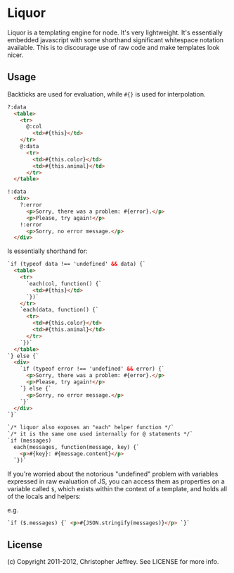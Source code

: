# Liquor

Liquor is a templating engine for node. It's very lightweight. It's essentially
embedded javascript with some shorthand significant whitespace notation
available. This is to discourage use of raw code and make templates look nicer.

## Usage

Backticks are used for evaluation, while `#{}` is used for interpolation.

``` html
?:data
  <table>
    <tr>
      @:col
        <td>#{this}</td>
    </tr>
    @:data
      <tr>
        <td>#{this.color}</td>
        <td>#{this.animal}</td>
      </tr>
  </table>

!:data
  <div>
    ?:error
      <p>Sorry, there was a problem: #{error}.</p>
      <p>Please, try again!</p>
    !:error
      <p>Sorry, no error message.</p>
  </div>
```

Is essentially shorthand for:

``` html
`if (typeof data !== 'undefined' && data) {`
  <table>
    <tr>
      `each(col, function() {`
        <td>#{this}</td>
      `})`
    </tr>
    `each(data, function() {`
      <tr>
        <td>#{this.color}</td>
        <td>#{this.animal}</td>
      </tr>
    `})`
  </table>
`} else {`
  <div>
    `if (typeof error !== 'undefined' && error) {`
      <p>Sorry, there was a problem: #{error}.</p>
      <p>Please, try again!</p>
    `} else {`
      <p>Sorry, no error message.</p>
    `}`
  </div>
`}`
```

``` html
`/* liquor also exposes an "each" helper function */`
`/* it is the same one used internally for @ statements */`
`if (messages)
  each(messages, function(message, key) {`
    <p>#{key}: #{message.content}</p>
  `})`
```

If you're worried about the notorious "undefined" problem with variables
expressed in raw evaluation of JS, you can access them as properties on a
variable called `$`, which exists within the context of a template, and holds
all of the locals and helpers:

e.g.

``` html
`if ($.messages) {` <p>#{JSON.stringify(messages)}</p> `}`
```

## License
(c) Copyright 2011-2012, Christopher Jeffrey. See LICENSE for more info.

